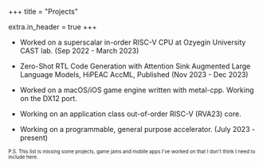 +++
title = "Projects"

extra.in_header = true
+++


- Worked on a superscalar in-order RISC-V CPU at Ozyegin University CAST lab. (Sep 2022 - March 2023)

- Zero-Shot RTL Code Generation with Attention Sink Augmented Large Language Models, HiPEAC AccML, Published (Nov 2023 - Dec 2023)

- Worked on a macOS/iOS game engine written with metal-cpp. Working on the DX12 port.

- Working on an application class out-of-order RISC-V (RVA23) core.

- Working on a programmable, general purpose accelerator. (July 2023 - present)




<sub><sup>P.S. This list is missing some projects, game jams and mobile apps I've worked on that I don't think I need to include here.</sup></sub>

